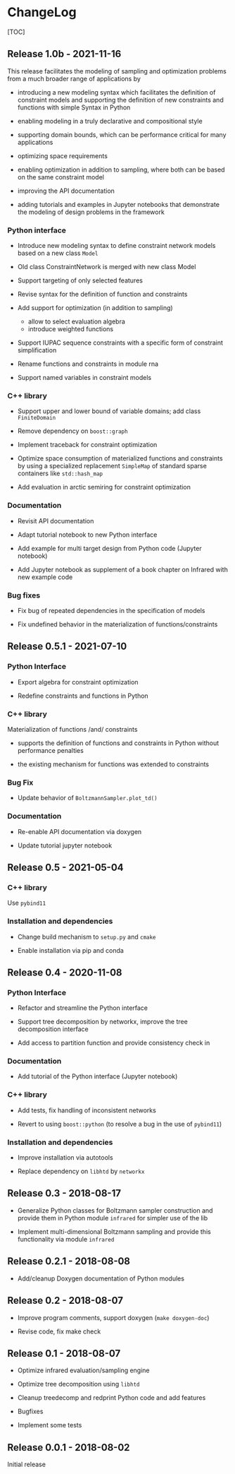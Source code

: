 # ChangeLog

[TOC]

## Release 1.0b - 2021-11-16

This release facilitates the modeling of sampling and optimization problems 
from a much broader range of applications by

* introducing a new modeling syntax which facilitates the definition
  of constraint models and supporting the definition of 
  new constraints and functions with simple Syntax in Python

* enabling modeling in a truly declarative and compositional style

* supporting domain bounds, which can
  be performance critical for many applications

* optimizing space requirements

* enabling optimization in addition to sampling, where
  both can be based on the same constraint model

* improving the API documentation

* adding tutorials and examples in Jupyter notebooks that
  demonstrate the modeling of design problems in the framework

### Python interface

* Introduce new modeling syntax to define constraint network models based on a
  new class `Model`

* Old class ConstraintNetwork is merged with new class Model

* Support targeting of only selected features

* Revise syntax for the definition of function and constraints

* Add support for optimization (in addition to sampling)
  - allow to select evaluation algebra
  - introduce weighted functions

* Support IUPAC sequence constraints with a specific form of
  constraint simplification

* Rename functions and constraints in module rna

* Support named variables in constraint models

### C++ library

* Support upper and lower bound of variable domains; add class
  `FiniteDomain`

* Remove dependency on `boost::graph`

* Implement traceback for constraint optimization

* Optimize space consumption of materialized functions and
constraints by using a specialized replacement
`SimpleMap` of standard sparse containers like
`std::hash_map`

* Add evaluation in arctic semiring for constraint optimization

### Documentation

* Revisit API documentation

* Adapt tutorial notebook to new Python interface

* Add example for multi target design from Python code (Jupyter
  notebook)

* Add Jupyter notebook as supplement of a book chapter on Infrared
  with new example code

### Bug fixes

* Fix bug of repeated dependencies in the specification of models

* Fix undefined behavior in the materialization of
functions/constraints


Release 0.5.1 - 2021-07-10 
--------------------------

### Python Interface

* Export algebra for constraint optimization

* Redefine constraints and functions in Python

### C++ library

Materialization of functions /and/ constraints

* supports the definition of functions and constraints in
  Python without performance penalties

* the existing mechanism for functions was extended to constraints

### Bug Fix

* Update behavior of `BoltzmannSampler.plot_td()`

### Documentation

* Re-enable API documentation via doxygen

* Update tutorial jupyter notebook

Release 0.5 - 2021-05-04
------------------------

### C++ library
Use `pybind11`

### Installation and dependencies

* Change build mechanism to `setup.py` and `cmake`

* Enable installation via pip and conda

Release 0.4 - 2020-11-08
------------------------

### Python Interface

* Refactor and streamline the Python interface

* Support tree decomposition by networkx, improve the tree decomposition interface

* Add access to partition function and provide consistency check in

### Documentation

* Add tutorial of the Python interface (Jupyter notebook)

### C++ library

* Add tests, fix handling of inconsistent networks

* Revert to using `boost::python` (to resolve a bug in the use of `pybind11`)

### Installation and dependencies

* Improve installation via autotools

* Replace dependency on `libhtd` by `networkx`

Release 0.3 - 2018-08-17
------------------------

* Generalize Python classes for Boltzmann sampler construction and
  provide them in Python module `infrared` for simpler use of the lib

* Implement multi-dimensional Boltzmann sampling and provide this
  functionality via module `infrared`

Release 0.2.1 - 2018-08-08
--------------------------

* Add/cleanup Doxygen documentation of Python modules

Release 0.2 - 2018-08-07
------------------------

* Improve program comments, support doxygen (`make doxygen-doc`)

* Revise code, fix make check

Release 0.1 - 2018-08-07
------------------------

* Optimize infrared evaluation/sampling engine

* Optimize tree decomposition using `libhtd`

* Cleanup treedecomp and redprint Python code and add features

* Bugfixes

* Implement some tests

Release 0.0.1 - 2018-08-02
--------------------------

Initial release
